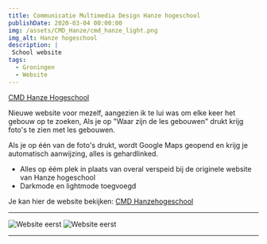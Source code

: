 ```yaml
---
title: Communicatie Multimedia Design Hanze hogeschool
publishDate: 2020-03-04 00:00:00
img: /assets/CMD_Hanze/cmd_hanze_light.png
img_alt: Hanze hogeschool
description: |
 School website
tags:
  - Groningen
  - Website
---
```


 [CMD Hanze Hogeschool](https://gllrmzndm.github.io/Hanzehogeschool/)

Nieuwe website voor mezelf, aangezien ik te lui was om elke keer het gebouw op te zoeken,
Als je op "Waar zijn de les gebouwen" drukt krijg foto's te zien met les gebouwen.

Als je op één van de foto's drukt, wordt Google Maps geopend en krijg je automatisch aanwijzing, alles is gehardlinked.

- Alles op éém plek in plaats van overal verspeid bij de originele website van Hanze hogeschool
- Darkmode en lightmode toegvoegd

Je kan hier de website bekijken: [CMD Hanzehogeschool](https://gllrmzndm.github.io/Hanzehogeschool/#)

---

![Website eerst](/assets/CMD_Hanze/cmd_hanze_light.png)
![Website eerst](/assets/CMD_Hanze/cmd_hanze_dark.png)

---


